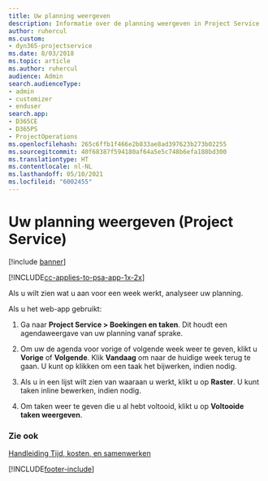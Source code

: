```yaml
---
title: Uw planning weergeven
description: Informatie over de planning weergeven in Project Service
author: ruhercul
ms.custom:
- dyn365-projectservice
ms.date: 8/03/2018
ms.topic: article
ms.author: ruhercul
audience: Admin
search.audienceType:
- admin
- customizer
- enduser
search.app:
- D365CE
- D365PS
- ProjectOperations
ms.openlocfilehash: 265c6ffb1f466e2b833ae8ad397623b273b02255
ms.sourcegitcommit: 40f68387f594180af64a5e5c748b6efa188bd300
ms.translationtype: HT
ms.contentlocale: nl-NL
ms.lasthandoff: 05/10/2021
ms.locfileid: "6002455"
---
```

# <a name="view-your-schedule-project-service"></a>Uw planning weergeven (Project Service)

[!include [banner](../includes/psa-now-project-operations.md)]

[!INCLUDE[cc-applies-to-psa-app-1x-2x](../includes/cc-applies-to-psa-app-1x-2x.md)]

Als u wilt zien wat u aan voor een week werkt, analyseer uw planning.  
  
 Als u het web-app gebruikt:  
  
1.  Ga naar **Project Service > Boekingen en taken**. Dit houdt een agendaweergave van uw planning vanaf sprake.  
  
2.  Om uw de agenda voor vorige of volgende week weer te geven, klikt u **Vorige** of **Volgende**. Klik **Vandaag** om naar de huidige week terug te gaan. U kunt op klikken om een taak het bijwerken, indien nodig.  
  
3.  Als u in een lijst wilt zien van waaraan u werkt, klikt u op **Raster**. U kunt taken inline bewerken, indien nodig.  
  
4.  Om taken weer te geven die u al hebt voltooid, klikt u op **Voltooide taken weergeven**.  
  
### <a name="see-also"></a>Zie ook  
 [Handleiding Tijd, kosten, en samenwerken](../psa/time-expense-collaboration-guide.md)


[!INCLUDE[footer-include](../includes/footer-banner.md)]